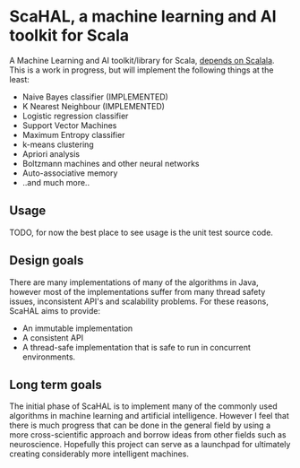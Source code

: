 # ScaHAL, a machine learning and AI toolkit for Scala
A Machine Learning and AI toolkit/library for Scala, [depends on Scalala](https://github.com/scalala/Scalala).
This is a work in progress, but will implement the following things at the least:

* Naive Bayes classifier (IMPLEMENTED)
* K Nearest Neighbour (IMPLEMENTED)
* Logistic regression classifier
* Support Vector Machines
* Maximum Entropy classifier
* k-means clustering
* Apriori analysis
* Boltzmann machines and other neural networks
* Auto-associative memory
* ..and much more..

## Usage
TODO, for now the best place to see usage is the unit test source code.

## Design goals
There are many implementations of many of the algorithms in Java, however most of the implementations suffer from many thread safety issues, inconsistent API's and scalability problems. For these reasons, ScaHAL aims to provide:

* An immutable implementation
* A consistent API
* A thread-safe  implementation that is safe to run in concurrent environments.

## Long term goals
The initial phase of ScaHAL is to implement many of the commonly used algorithms in machine learning and artificial intelligence. However I feel that there is much progress that can be done in the general field by using a more cross-scientific approach and borrow ideas from other fields such as neuroscience. Hopefully this project can serve as a launchpad for ultimately creating considerably more intelligent machines.